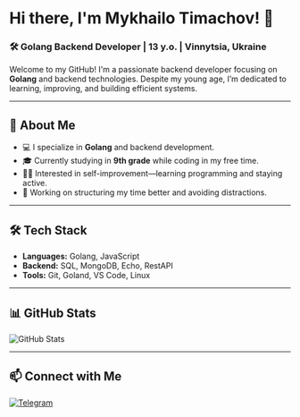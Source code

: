 # Hi there, I'm Mykhailo Timachov! 👋

### 🛠 Golang Backend Developer | 13 y.o. | Vinnytsia, Ukraine  

Welcome to my GitHub! I'm a passionate backend developer focusing on **Golang** and backend technologies. Despite my young age, I’m dedicated to learning, improving, and building efficient systems.  

---

## 🚀 About Me  
- 💻 I specialize in **Golang** and backend development.  
- 🎓 Currently studying in **9th grade** while coding in my free time.  
- 🏃‍♂️ Interested in self-improvement—learning programming and staying active.  
- 📖 Working on structuring my time better and avoiding distractions.  

---

## 🛠 Tech Stack  
- **Languages:** Golang, JavaScript  
- **Backend:** SQL, MongoDB, Echo, RestAPI  
- **Tools:** Git, Goland, VS Code, Linux  

---

## 📊 GitHub Stats  
![GitHub Stats](https://github-readme-stats.vercel.app/api?username=godbrowed&show_icons=true&theme=dark)  

---

## 📫 Connect with Me  
[![Telegram](https://img.shields.io/badge/Twitter-blue?logo=linkedin)](t.me/thenillow)  
